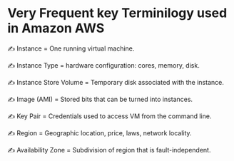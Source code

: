 
# Very Frequent key Terminilogy used in Amazon AWS

✍ Instance = One running virtual machine.

✍ Instance Type = hardware configuration: cores, memory, disk.

✍ Instance Store Volume = Temporary disk associated with the instance.

✍ Image (AMI) = Stored bits that can be turned into instances.

✍ Key Pair = Credentials used to access VM from the command line.

✍ Region = Geographic location, price, laws, network locality.

✍ Availability Zone = Subdivision of region that is fault-independent.
